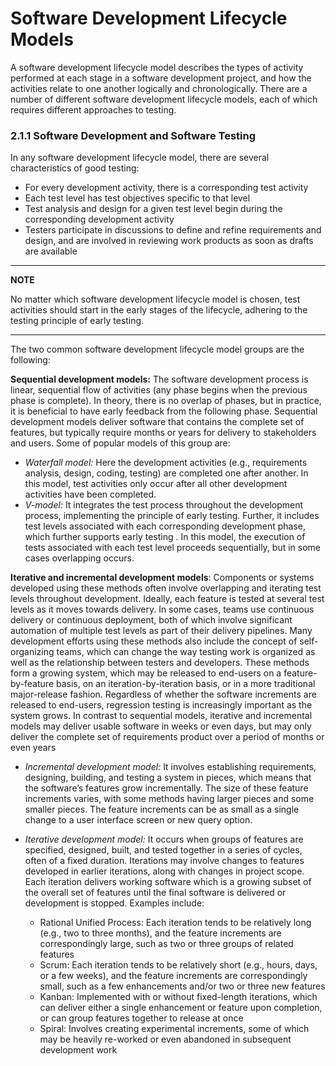 #  Software Development Lifecycle Models

A software development lifecycle model describes the types of activity performed at each stage in a
software development project, and how the activities relate to one another logically and chronologically.
There are a number of different software development lifecycle models, each of which requires different
approaches to testing. 

### 2.1.1 Software Development and Software Testing 

In any software development lifecycle model, there are several characteristics of good testing: 

- For every development activity, there is a corresponding test activity 
- Each test level has test objectives specific to that level 
- Test analysis and design for a given test level begin during the corresponding development activity 
- Testers participate in discussions to define and refine requirements and design, and are involved
in reviewing work products as soon as drafts are available 

---
**NOTE**

No matter which software development lifecycle model is chosen, test activities should start in the early
stages of the lifecycle, adhering to the testing principle of early testing. 

---

The two common software development lifecycle model groups are the following:

**Sequential development models:**  The software development process is linear, sequential flow
of activities (any phase begins when the previous phase is complete). In theory, there is no overlap of phases, 
but in practice, it is beneficial to have early feedback from the following phase. Sequential development models deliver 
software that contains the complete set of features, but typically require months or years for delivery to stakeholders and users. 
Some of popular models of this group are:

- *Waterfall model:* Here the development activities (e.g., requirements analysis, design, coding, testing)
are completed one after another. In this model, test activities only occur after all other development
activities have been completed.
- *V-model:* It integrates the test process throughout the development process, implementing the principle of early testing. Further, it includes test levels associated with each corresponding development phase, which further supports early testing . In this model, 
the execution of tests associated with each test level proceeds sequentially, but in some cases overlapping occurs.


**Iterative and incremental development models**: Components or systems developed using these methods often involve overlapping and iterating test
levels throughout development. Ideally, each feature is tested at several test levels as it moves towards delivery. In some cases, teams use continuous
delivery or continuous deployment, both of which involve significant automation of multiple test levels as part of their delivery pipelines. 
Many development efforts using these methods also include the concept of self-organizing teams, which can change the way testing work is organized as well
as the relationship between testers and developers. These methods form a growing system, which may be released to end-users on a feature-by-feature
basis, on an iteration-by-iteration basis, or in a more traditional major-release fashion. Regardless of whether the software increments are released to end-users, regression testing is increasingly important
as the system grows. In contrast to sequential models, iterative and incremental models may deliver usable software in weeks or even days, but may only 
deliver the complete set of requirements product over a period of months or even years

- *Incremental development model:* It involves establishing requirements, designing, building, and testing a system in
pieces, which means that the software’s features grow incrementally. The size of these feature increments
varies, with some methods having larger pieces and some smaller pieces. The feature increments can be
as small as a single change to a user interface screen or new query option. 

- *Iterative development model:* It occurs when groups of features are specified, designed, built, and tested together in a series of cycles, 
often of a fixed duration. Iterations may involve changes to features developed in earlier iterations, along with changes in project scope. 
Each iteration delivers working software which is a growing subset of the overall set of features until 
the final software is delivered or development is stopped. Examples include: 
    - Rational Unified Process: Each iteration tends to be relatively long (e.g., two to three months),
and the feature increments are correspondingly large, such as two or three groups of related
features 
    - Scrum: Each iteration tends to be relatively short (e.g., hours, days, or a few weeks), and the
feature increments are correspondingly small, such as a few enhancements and/or two or three
new features 
    - Kanban: Implemented with or without fixed-length iterations, which can deliver either a single
enhancement or feature upon completion, or can group features together to release at once 
    - Spiral: Involves creating experimental increments, some of which may be heavily re-worked or
even abandoned in subsequent development work 

